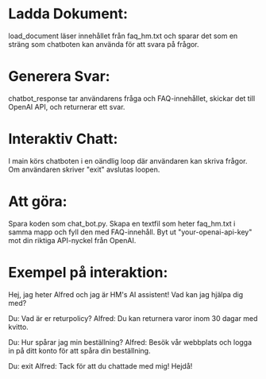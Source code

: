 
# Ladda Dokument:
load_document läser innehållet från faq_hm.txt och sparar det som en sträng som chatboten kan använda för att svara på frågor.

# Generera Svar:
chatbot_response tar användarens fråga och FAQ-innehållet, skickar det till OpenAI API, och returnerar ett svar.

# Interaktiv Chatt:
I main körs chatboten i en oändlig loop där användaren kan skriva frågor. Om användaren skriver "exit" avslutas loopen.

# Att göra:
Spara koden som chat_bot.py.
Skapa en textfil som heter faq_hm.txt i samma mapp och fyll den med FAQ-innehåll.
Byt ut "your-openai-api-key" mot din riktiga API-nyckel från OpenAI.

# Exempel på interaktion:

Hej, jag heter Alfred och jag är HM's AI assistent! Vad kan jag hjälpa dig med?

Du: Vad är er returpolicy?
Alfred: Du kan returnera varor inom 30 dagar med kvitto.

Du: Hur spårar jag min beställning?
Alfred: Besök vår webbplats och logga in på ditt konto för att spåra din beställning.

Du: exit
Alfred: Tack för att du chattade med mig! Hejdå!